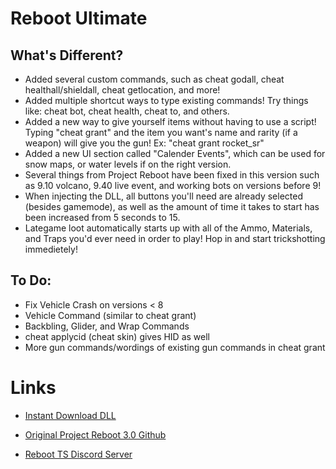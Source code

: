 # Reboot Ultimate

## What's Different?

- Added several custom commands, such as cheat godall, cheat healthall/shieldall, cheat getlocation, and more!
- Added multiple shortcut ways to type existing commands! Try things like: cheat bot, cheat health, cheat to, and others.
- Added a new way to give yourself items without having to use a script! Typing "cheat grant" and the item you want's name and rarity (if a weapon) will give you the gun! Ex: "cheat grant rocket_sr"
- Added a new UI section called "Calender Events", which can be used for snow maps, or water levels if on the right version.
- Several things from Project Reboot have been fixed in this version such as 9.10 volcano, 9.40 live event, and working bots on versions before 9!
- When injecting the DLL, all buttons you'll need are already selected (besides gamemode), as well as the amount of time it takes to start has been increased from 5 seconds to 15.
- Lategame loot automatically starts up with all of the Ammo, Materials, and Traps you'd ever need in order to play! Hop in and start trickshotting immedietely!

## To Do:

- Fix Vehicle Crash on versions < 8
- Vehicle Command (similar to cheat grant)
- Backbling, Glider, and Wrap Commands
- cheat applycid (cheat skin) gives HID as well
- More gun commands/wordings of existing gun commands in cheat grant

# Links

- [Instant Download DLL](https://cdn.discordapp.com/attachments/1116448359390122095/1179583307613208596/RebootUltimate.dll?ex=657a4f90&is=6567da90&hm=8d54e9cf9a424628c3d0afff17996ce2780f970fa54f200c87e8a967583ea437&)

- [Original Project Reboot 3.0 Github](https://github.com/Milxnor/Project-Reboot-3.0)

- [Reboot TS Discord Server](https://discord.gg/invite/rPc5t4usPe)
